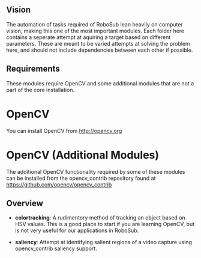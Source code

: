## Vision

The automation of tasks required of RoboSub lean heavily on computer vision, 
making this one of the most important modules. Each folder here contains a 
seperate attempt at aquiring a target based on different parameters. These are 
meant to be varied attempts at solving the problem here, and should not include 
dependencies between each other if possible.

## Requirements

These modules require OpenCV and some additional modules that are not a part of 
the core installation.

# OpenCV

You can install OpenCV from <http://opencv.org>

# OpenCV (Additional Modules)

The additional OpenCV functionality required by some of these modules can be 
installed from the opencv\_contrib repository found at <https://github.com/opencv/opencv_contrib>

## Overview

- **colortracking**: A rudimentory method of tracking an object based on HSV 
values. This is a good place to start if you are learning OpenCV, but is not 
very useful for our applications in RoboSub.

- **saliency**: Attempt at identifying salient regions of a video capture using opencv\_contrib saliency support.

